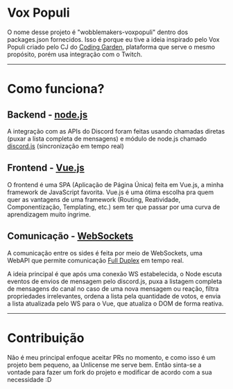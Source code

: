 # Vox Populi

O nome desse projeto é "wobblemakers-voxpopuli" dentro dos packages.json fornecidos. Isso é porque eu tive a ideia inspirado pelo Vox Populi criado pelo CJ do [Coding Garden](https://coding.garden), plataforma que serve o mesmo propósito, porém usa integração com o Twitch.

---

# Como funciona?

## Backend - [node.js](https://nodejs.org/)

A integração com as APIs do Discord foram feitas usando chamadas diretas (puxar a lista completa de mensagens) e módulo de node.js chamado [discord.js](https://discord.js.org/#/) (sincronização em tempo real)

## Frontend - [Vue.js](https://vuejs.org/)

O frontend é uma SPA (Aplicação de Página Única) feita em Vue.js, a minha framework de JavaScript favorita. Vue.js é uma ótima escolha pra quem quer as vantagens de uma framework (Routing, Reatividade, Componentização, Templating, etc.) sem ter que passar por uma curva de aprendizagem muito íngrime.

## Comunicação - [WebSockets](https://developer.mozilla.org/pt-BR/docs/WebSockets)

A comunicação entre os sides é feita por meio de WebSockets, uma WebAPI que permite comunicação [Full Duplex](https://pt.wikipedia.org/wiki/Duplex) em tempo real.

A ideia principal é que após uma conexão WS estabelecida, o Node escuta eventos de envios de mensagem pelo discord.js, puxa a listagem completa de mensagens do canal no caso de uma nova mensagem ou reação, filtra propriedades irrelevantes, ordena a lista pela quantidade de votos, e envia a lista atualizada pelo WS para o Vue, que atualiza o DOM de forma reativa.

---

# Contribuição

Não é meu principal enfoque aceitar PRs no momento, e como isso é um projeto bem pequeno, aa Unlicense me serve bem. Então sinta-se a vontade para fazer um fork do projeto e modificar de acordo com a sua necessidade :D
